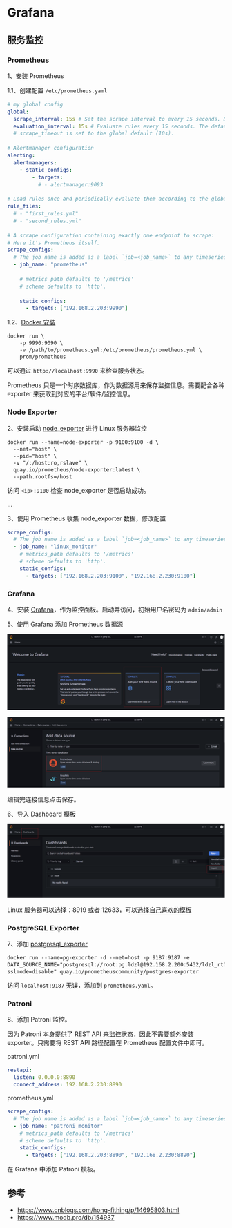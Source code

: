 # Grafana

## 服务监控

### Prometheus

1、安装 Prometheus

1.1、创建配置 `/etc/prometheus.yaml`

```yaml
# my global config
global:
  scrape_interval: 15s # Set the scrape interval to every 15 seconds. Default is every 1 minute.
  evaluation_interval: 15s # Evaluate rules every 15 seconds. The default is every 1 minute.
  # scrape_timeout is set to the global default (10s).

# Alertmanager configuration
alerting:
  alertmanagers:
    - static_configs:
        - targets:
          # - alertmanager:9093

# Load rules once and periodically evaluate them according to the global 'evaluation_interval'.
rule_files:
  # - "first_rules.yml"
  # - "second_rules.yml"

# A scrape configuration containing exactly one endpoint to scrape:
# Here it's Prometheus itself.
scrape_configs:
  # The job name is added as a label `job=<job_name>` to any timeseries scraped from this config.
  - job_name: "prometheus"

    # metrics_path defaults to '/metrics'
    # scheme defaults to 'http'.

    static_configs:
      - targets: ["192.168.2.203:9990"]
```

1.2、[Docker 安装](https://prometheus.io/docs/prometheus/latest/installation/)

```shell
docker run \
    -p 9990:9090 \
    -v /path/to/prometheus.yml:/etc/prometheus/prometheus.yml \
    prom/prometheus
```

可以通过 `http://localhost:9990` 来检查服务状态。

Prometheus 只是一个时序数据库，作为数据源用来保存监控信息。需要配合各种 exporter 来获取到对应的平台/软件/监控信息。

### Node Exporter

2、安装启动 [node_exporter](https://github.com/prometheus/node_exporter) 进行 Linux 服务器监控

```shell
docker run --name=node-exporter -p 9100:9100 -d \
  --net="host" \
  --pid="host" \
  -v "/:/host:ro,rslave" \
  quay.io/prometheus/node-exporter:latest \
  --path.rootfs=/host
```

访问 `<ip>:9100` 检查 node_exporter 是否启动成功。

…

3、使用 Prometheus 收集 node_exporter 数据，修改配置

```yaml
scrape_configs:
  # The job name is added as a label `job=<job_name>` to any timeseries scraped from this config.
  - job_name: "linux_monitor"
    # metrics_path defaults to '/metrics'
    # scheme defaults to 'http'.
    static_configs:
      - targets: ["192.168.2.203:9100", "192.168.2.230:9100"]
```

### Grafana

4、安装 [Grafana](https://grafana.com/docs/grafana/latest/setup-grafana/installation/docker/)，作为监控面板。启动并访问，初始用户名密码为 `admin/admin`

5、使用 Grafana 添加 Prometheus 数据源

![image-20231024171116053](./assets/image-20231024171116053.png)

![image-20231024171139054](./assets/image-20231024171139054.png)

编辑完连接信息点击保存。

6、导入 Dashboard 模板

![image-20231024171344216](./assets/image-20231024171344216.png)

Linux 服务器可以选择：8919 或者 12633，可以[选择自己喜欢的模板](https://grafana.com/grafana/dashboards/)

### PostgreSQL Exporter

7、添加 [postgresql_exporter](https://github.com/prometheus-community/postgres_exporter)

```shell
docker run --name=pg-exporter -d --net=host -p 9187:9187 -e DATA_SOURCE_NAME="postgresql://root:pg.ldzl@192.168.2.200:5432/ldzl_rt?sslmode=disable" quay.io/prometheuscommunity/postgres-exporter
```

访问 `localhost:9187` 无误，添加到 `prometheus.yaml`。

### Patroni

8、添加 Patroni 监控。

因为 Patroni 本身提供了 REST API 来监控状态，因此不需要额外安装 exporter。只需要将 REST API 路径配置在 Prometheus 配置文件中即可。

patroni.yml

```yaml
restapi:
  listen: 0.0.0.0:8890
  connect_address: 192.168.2.230:8890
```

prometheus.yml

```yaml
scrape_configs:
  # The job name is added as a label `job=<job_name>` to any timeseries scraped from this config.
  - job_name: "patroni_monitor"
    # metrics_path defaults to '/metrics'
    # scheme defaults to 'http'.
    static_configs:
      - targets: ["192.168.2.203:8890", "192.168.2.230:8890"]
```

在 Grafana 中添加 Patroni 模板。





## 参考

* https://www.cnblogs.com/hong-fithing/p/14695803.html
* https://www.modb.pro/db/154937